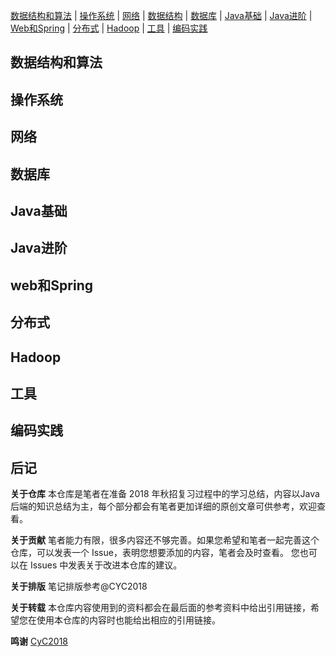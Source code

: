 [数据结构和算法](#算法) | [操作系统](#操作系统) | [网络](#网络) | [数据结构](#数据结构) | [数据库](#数据库) | [Java基础](#Java基础) | [Java进阶](#Java进阶) | [Web和Spring](#Web和Spring) | [分布式](#分布式) | [Hadoop](#Hadoop) | [工具](#工具) | [编码实践](#编码实践)
</br>
## 数据结构和算法
## 操作系统
## 网络
## 数据库
## Java基础
## Java进阶
## web和Spring
## 分布式
## Hadoop
## 工具
## 编码实践

## 后记
**关于仓库**
本仓库是笔者在准备 2018 年秋招复习过程中的学习总结，内容以Java后端的知识总结为主，每个部分都会有笔者更加详细的原创文章可供参考，欢迎查看。 

**关于贡献**
笔者能力有限，很多内容还不够完善。如果您希望和笔者一起完善这个仓库，可以发表一个 Issue，表明您想要添加的内容，笔者会及时查看。
您也可以在 Issues 中发表关于改进本仓库的建议。

**关于排版**
笔记排版参考@CYC2018

**关于转载**
本仓库内容使用到的资料都会在最后面的参考资料中给出引用链接，希望您在使用本仓库的内容时也能给出相应的引用链接。

**鸣谢**
[CyC2018](https://github.com/CyC2018)

